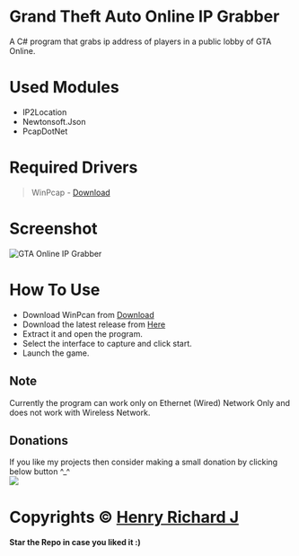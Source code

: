 # Grand Theft Auto Online IP Grabber
 A C# program that grabs ip address of players in a public lobby of GTA Online.
 
# Used Modules
* IP2Location
* Newtonsoft.Json
* PcapDotNet

# Required Drivers
> WinPcap - [Download](https://www.winpcap.org/)

# Screenshot
![GTA Online IP Grabber](https://user-images.githubusercontent.com/68910039/111960891-549c4180-8b16-11eb-879c-a8eb154a4124.png)

# How To Use
* Download WinPcan from [Download](https://www.winpcap.org/)
* Download the latest release from [Here](https://github.com/henry-richard7/Grand-Theft-Auto-Online-IP-Grabber/releases)
* Extract it and open the program.
* Select the interface to capture and click start.
* Launch the game.

## Note
 Currently the program can work only on Ethernet (Wired) Network Only and does not work with Wireless Network.

## Donations
If you like my projects then consider making a small donation by clicking below button ^_^
<br/>
[![](https://img.shields.io/badge/Donate-Paypal-blue?style=for-the-badge&logo=paypal)](https://www.paypal.com/paypalme/henryrics)

# Copyrights © [Henry Richard J](https://github.com/henry-richard7)
#### Star the Repo in case you liked it :)
